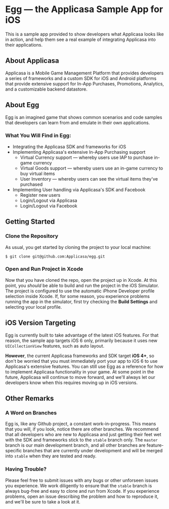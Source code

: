 # Egg &mdash; the Applicasa Sample App for iOS

This is a sample app provided to show developers what Applicasa looks like in action, and help them see a real example of integrating Applicasa into their applications.

## About Applicasa

Applicasa is a Mobile Game Management Platform that provides developers a series of frameworks and a custom SDK for iOS and Android platforms that provide extensive support for In-App Purchases, Promotions, Analytics, and a customizable backend datastore.

## About Egg

Egg is an imagined game that shows common scenarios and code samples that developers can learn from and emulate in their own applications.

### What You Will Find in Egg:
* Integrating the Applicasa SDK and frameworks for iOS
* Implementing Applicasa's extensive In-App Purchasing support
  * Virtual Currency support &mdash; whereby users use IAP to purchase in-game currency
  * Virtual Goods support &mdash; whereby users use an in-game currency to buy virtual items
  * User Inventory &mdash; whereby users can see the virtual items they've purchased
* Implementing User handling via Applicasa's SDK and Facebook
  * Register new users
  * Login/Logout via Applicasa
  * Login/Logout via Facebook

## Getting Started

### Clone the Repository

As usual, you get started by cloning the project to your local machine:

```
$ git clone git@github.com:Applicasa/egg.git
```

### Open and Run Project in Xcode

Now that you have cloned the repo, open the project up in Xcode. At this point, you *should* be able to build and run the project in the iOS Simulator. The project is configured to use the automatic iPhone Developer profile selection inside Xcode. If, for some reason, you experience problems running the app in the simulator, first try checking the **Build Settings** and selecting your local profile.

## iOS Version Targeting

Egg is currently built to take advantage of the latest iOS features. For that reason, the sample app targets iOS 6 only, primarily because it uses new ```UICollectionView``` features, such as auto layout.

**However**, the current Applicasa frameworks and SDK target **iOS 4+**, so don't be worried that you must immediately port your app to iOS 6 to use Applicasa's extensive features. You can still use Egg as a reference for how to implement Applicasa functionality in your game. At some point in the future, Applicasa will continue to move forward, and we'll always let our developers know when this requires moving up in iOS versions.

## Other Remarks

### A Word on Branches

Egg is, like any Github project, a constant work-in-progress. This means that you will, if you look, notice there are other branches. We recommend that all developers who are new to Applicasa and just getting their feet wet with the SDK and frameworks stick to the ```stable``` branch only. The ```master``` branch is our main development branch, and all other branches are feature-specific branches that are currently under development and will be merged into ```stable``` when they are tested and ready.

### Having Trouble?

Please feel free to submit issues with any bugs or other unforseen issues you experience. We work diligently to ensure that the ```stable``` branch is always bug-free and easy to clone and run from Xcode. If you experience problems, open an issue describing the problem and how to reproduce it, and we'll be sure to take a look at it.
